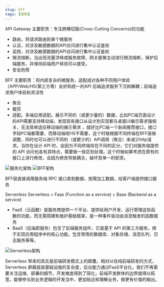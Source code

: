```yaml
---
slug: bff
tags: [架构]
---
```


API Gateway
主要职责：专注跨横切面(Cross-Cutting Concerns)的功能
- 路由，将请求路由到某个微服务
- 认证，对涉及敏感数据的API访问进行集中认证鉴权
- 监控，对涉及敏感数据的API访问进行集中认证鉴权
- 限流熔断，当出现流量洪峰或服务故障，网关能够主动进行限流熔断，保护后端服务，并保持前端用户体验可以接受。
- 安全防爬

BFF
主要职责：将内部复杂的微服务，适配成对各种不同用户体验（APP/Web/H5/第三方等）友好和统一的API
后端追求服务下沉和解耦；前端追求用户体验和灵活性
- 聚合
- 裁剪
- 适配。多端应用适配。展示不同的（或更少量的）数据，比如PC端页面设计的API需要支持移动端，发现现有接口从设计到实现都与桌面UI展示需求强相关，无法简单适应移动端的展示需求 ，就好比PC端一个新闻推荐接口，接口字段PC端都需要，而移动端呢H5不需要，这个时候根据不同终端在BFF层做调整，同时也可以进行不同的（或更少的）API调用（聚合）来减少http请求。当你在设计 API 时，会因为不同终端存在不同的区分，它们对服务端提供的 API 访问也各有其特点，需要做一些区别处理。这个时候如果考虑在原有的接口上进行修改，会因为修改导致耦合，破坏其单一的职责。

![服务化架构](https://mmbiz.qpic.cn/mmbiz_png/ELH62gpbFmGA0ecWFic1LS4RsmDU4u6XYsdx5opGHvC1UaP0iaKh78FCJwz3qNK5ZGkLvlcuC4q6ykMXJ6OZoFoQ/640?wx_fmt=png&wxfrom=5&wx_lazy=1&wx_co=1)
![BFF架构](https://mmbiz.qpic.cn/mmbiz_png/lXoAxSVgJib2LicfkVvEn5ibk0DrDJ4qxK8B1qvlOA92rbiajwWe4FAtHdEhKjL7ZqeJKUXeMPqYs1guAJiaDibrkyCw/640?wx_fmt=png&wxfrom=5&wx_lazy=1&wx_co=1)

BFF层直接调用服务端 RPC 接口拿到数据，按需加工数据，给客户端提供接口服务


Serverless
Serverless = Faas (Function as a service) + Baas (Backend as a service)
- FaaS（云函数）是服务商提供一个平台、提供给用户开发、运行管理这些函数的功能，而无需搭建和维护基础框架，是一种事件驱动由消息触发的函数服务
- BaaS（后端即服务）包含了后端服务组件，它是基于 API 的第三方服务，用于实现应用程序中的核心功能，包含常用的数据库、对象存储、消息队列、日志服务等等。

![Serverless架构](https://mmbiz.qpic.cn/mmbiz_png/lXoAxSVgJib2LicfkVvEn5ibk0DrDJ4qxK8fm5Cd4hVvv9ooCFibs3TMRM3hLzzVItE0BUlYiaPfOLia17jiage9D4iayQ/640?wx_fmt=png&wxfrom=5&wx_lazy=1&wx_co=1)

Serverless 带来的其实是前端研发模式上的颠覆。相对以往纯前端研发的方式，Serverless 屏蔽底层基础设施的复杂度，后台能力通过FaaS平台化，我们不再需要关注运维、部署的细节，开发难度得到了简化，前端开发群体的边界就得以拓宽，能够参与到业务逻辑的开发当中，更加贴近和理解业务，做更有价值的输出。